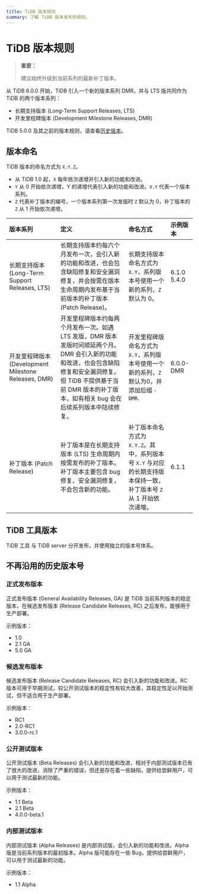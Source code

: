 ```yaml
---
title: TiDB 版本规则
summary: 了解 TiDB 版本发布的规则。
---
```


# TiDB 版本规则

> **重要：**
>
> 建议始终升级到当前系列的最新补丁版本。

从 TiDB 6.0.0 开始，TiDB 引入一个新的版本系列 DMR，并与 LTS 版共同作为 TiDB 的两个版本系列：

- 长期支持版本 (Long-Term Support Releases, LTS)
- 开发里程碑版本 (Development Milestone Releases, DMR)

TiDB 5.0.0 及其之前的版本规则，请查看[历史版本](#不再沿用的历史版本号)。

## 版本命名

TiDB 版本的命名方式为 `X.Y.Z`。

- 从 TiDB 1.0 起，`X` 每年依次递增并引入新的功能和改进。
- `Y` 从 0 开始依次递增，Y 的递增代表引入新的功能和改进。`X.Y` 代表一个版本系列。
- `Z` 代表补丁版本的编号，一个版本系列第一次发版时 `Z` 默认为 0，补丁版本的 `Z` 从 1 开始依次递增。

| 版本系列 | 定义 | 命名方式 | 示例版本 |
|:--|:-----|:---|:--|
| 长期支持版本 (Long-Term Support Releases, LTS) | 长期支持版本约每六个月发布一次，会引入新的功能和改进，也会包含缺陷修复和安全漏洞修复，并会按需在版本生命周期内发布基于当前版本的补丁版本 (Patch Release)。 | 长期支持版本命名方式为 `X.Y`，系列版本号使用一个新的系列，`Z` 默认为 0。 | 6.1.0<br/>5.4.0 |
| 开发里程碑版本 (Development Milestone Releases, DMR) | 开发里程碑版本约每两个月发布一次。如遇 LTS 发版，DMR 版本发版时间顺延两个月。DMR 会引入新的功能和改进，也会包含缺陷修复和安全漏洞修复。但 TiDB 不提供基于当前 DMR 版本的补丁版本，如有相关 bug 会在后续系列版本中陆续修复。 | 开发里程碑版命名方式为 `X.Y`，系列版本号使用一个新的系列，`Z` 默认为0，并添加后缀 `-DMR`. | 6.0.0-DMR |
| 补丁版本 (Patch Release) | 补丁版本是在长期支持版本 (LTS) 生命周期内按需发布的补丁版本。补丁版本主要包含 bug 修复、安全漏洞修复，不会包含新的功能。 | 补丁版本命名方式为 `X.Y.Z`。其中，系列版本号 `X.Y` 与对应的长期支持版本保持一致，补丁版本号 `Z` 从 1 开始依次递增。 | 6.1.1 |

## TiDB 工具版本

TiDB 工具 与 TiDB server 分开发布，并使用独立的版本号体系。

## 不再沿用的历史版本号

### 正式发布版本

正式发布版本 (General Availability Releases, GA) 是 TiDB 当前系列版本的稳定版本，在候选发布版本 (Release Candidate Releases, RC) 之后发布，能够用于生产部署。

示例版本：

- 1.0
- 2.1 GA
- 5.0 GA

### 候选发布版本

候选发布版本 (Release Candidate Releases, RC) 会引入新的功能和改进。RC 版本可用于早期测试，较公开测试版本的稳定性有较大改善，其稳定性足以开始测试，但不适合用于生产部署。

示例版本：

- RC1
- 2.0-RC1
- 3.0.0-rc.1

### 公开测试版本

公开测试版本 (Beta Releases) 会引入新的功能和改进，相对于内部测试版本已有了很大的改进，消除了严重的错误，但还是存在着一些缺陷，提供给尝鲜用户，可以用于测试最新的功能。

示例版本：

- 1.1 Beta
- 2.1 Beta
- 4.0.0-beta.1

### 内部测试版本

内部测试版本 (Alpha Releases) 是内部测试版，会引入新的功能和改进。Alpha 版是当前系列版本的最初版本。Alpha 版可能存在一些 Bug，提供给尝鲜用户，可以用于测试最新的功能。

示例版本：

- 1.1 Alpha
